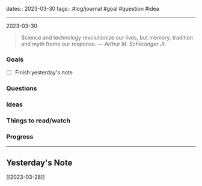 dates:: 2023-03-30
tags:: #log/journal #goal #question #idea

---
2023-03-30

> Science and technology revolutionize our lives, but memory, tradition and myth frame our response.
> — <cite>Arthur M. Schlesinger Jr.</cite>

### Goals 

- [ ] Finish yesterday's note


### Questions



### Ideas



### Things to read/watch



### Progress




---
## Yesterday's Note

[[2023-03-28]]


